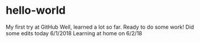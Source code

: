 # hello-world
My first try at GitHub
Well, learned a lot so far. Ready to do some work!
Did some edits today 6/1/2018
Learning at home on 6/2/18
